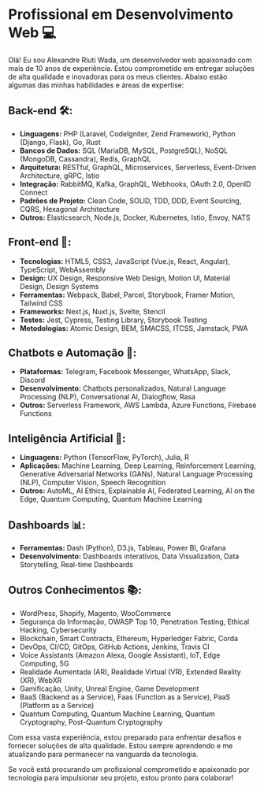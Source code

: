 # Profissional em Desenvolvimento Web 💻

Olá! Eu sou Alexandre Riuti Wada, um desenvolvedor web apaixonado com mais de 10 anos de experiência. Estou comprometido em entregar soluções de alta qualidade e inovadoras para os meus clientes. Abaixo estão algumas das minhas habilidades e áreas de expertise:

## Back-end 🛠️:

- **Linguagens:** PHP (Laravel, CodeIgniter, Zend Framework), Python (Django, Flask), Go, Rust
- **Bancos de Dados:** SQL (MariaDB, MySQL, PostgreSQL), NoSQL (MongoDB, Cassandra), Redis, GraphQL
- **Arquitetura:** RESTful, GraphQL, Microservices, Serverless, Event-Driven Architecture, gRPC, Istio
- **Integração:** RabbitMQ, Kafka, GraphQL, Webhooks, OAuth 2.0, OpenID Connect
- **Padrões de Projeto:** Clean Code, SOLID, TDD, DDD, Event Sourcing, CQRS, Hexagonal Architecture
- **Outros:** Elasticsearch, Node.js, Docker, Kubernetes, Istio, Envoy, NATS

## Front-end 🎨:

- **Tecnologias:** HTML5, CSS3, JavaScript (Vue.js, React, Angular), TypeScript, WebAssembly
- **Design:** UX Design, Responsive Web Design, Motion UI, Material Design, Design Systems
- **Ferramentas:** Webpack, Babel, Parcel, Storybook, Framer Motion, Tailwind CSS
- **Frameworks:** Next.js, Nuxt.js, Svelte, Stencil
- **Testes:** Jest, Cypress, Testing Library, Storybook Testing
- **Metodologias:** Atomic Design, BEM, SMACSS, ITCSS, Jamstack, PWA

## Chatbots e Automação 🤖:

- **Plataformas:** Telegram, Facebook Messenger, WhatsApp, Slack, Discord
- **Desenvolvimento:** Chatbots personalizados, Natural Language Processing (NLP), Conversational AI, Dialogflow, Rasa
- **Outros:** Serverless Framework, AWS Lambda, Azure Functions, Firebase Functions

## Inteligência Artificial 🧠:

- **Linguagens:** Python (TensorFlow, PyTorch), Julia, R
- **Aplicações:** Machine Learning, Deep Learning, Reinforcement Learning, Generative Adversarial Networks (GANs), Natural Language Processing (NLP), Computer Vision, Speech Recognition
- **Outros:** AutoML, AI Ethics, Explainable AI, Federated Learning, AI on the Edge, Quantum Computing, Quantum Machine Learning

## Dashboards 📊:

- **Ferramentas:** Dash (Python), D3.js, Tableau, Power BI, Grafana
- **Desenvolvimento:** Dashboards interativos, Data Visualization, Data Storytelling, Real-time Dashboards

## Outros Conhecimentos 📚:

- WordPress, Shopify, Magento, WooCommerce
- Segurança da Informação, OWASP Top 10, Penetration Testing, Ethical Hacking, Cybersecurity
- Blockchain, Smart Contracts, Ethereum, Hyperledger Fabric, Corda
- DevOps, CI/CD, GitOps, GitHub Actions, Jenkins, Travis CI
- Voice Assistants (Amazon Alexa, Google Assistant), IoT, Edge Computing, 5G
- Realidade Aumentada (AR), Realidade Virtual (VR), Extended Reality (XR), WebXR
- Gamificação, Unity, Unreal Engine, Game Development
- BaaS (Backend as a Service), Faas (Function as a Service), PaaS (Platform as a Service)
- Quantum Computing, Quantum Machine Learning, Quantum Cryptography, Post-Quantum Cryptography

Com essa vasta experiência, estou preparado para enfrentar desafios e fornecer soluções de alta qualidade. Estou sempre aprendendo e me atualizando para permanecer na vanguarda da tecnologia.

Se você está procurando um profissional comprometido e apaixonado por tecnologia para impulsionar seu projeto, estou pronto para colaborar!


